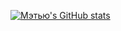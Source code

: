 [![Мэтью's GitHub stats](https://github-readme-stats.vercel.app/api?username=system32uwu&show_icons=true&THEME=tokyonight)](https://github.com/anuraghazra/github-readme-stats)
